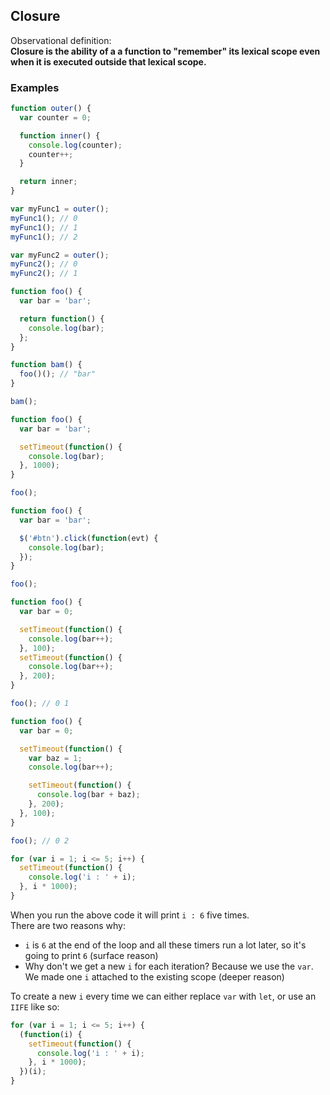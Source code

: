 ## Closure

Observational definition:  
**Closure is the ability of a a function to "remember" its lexical scope even when it is executed outside that lexical scope.**

### Examples

```js
function outer() {
  var counter = 0;

  function inner() {
    console.log(counter);
    counter++;
  }

  return inner;
}

var myFunc1 = outer();
myFunc1(); // 0
myFunc1(); // 1
myFunc1(); // 2

var myFunc2 = outer();
myFunc2(); // 0
myFunc2(); // 1
```

```js
function foo() {
  var bar = 'bar';

  return function() {
    console.log(bar);
  };
}

function bam() {
  foo()(); // "bar"
}

bam();
```

```js
function foo() {
  var bar = 'bar';

  setTimeout(function() {
    console.log(bar);
  }, 1000);
}

foo();
```

```js
function foo() {
  var bar = 'bar';

  $('#btn').click(function(evt) {
    console.log(bar);
  });
}

foo();
```

```js
function foo() {
  var bar = 0;

  setTimeout(function() {
    console.log(bar++);
  }, 100);
  setTimeout(function() {
    console.log(bar++);
  }, 200);
}

foo(); // 0 1
```

```js
function foo() {
  var bar = 0;

  setTimeout(function() {
    var baz = 1;
    console.log(bar++);

    setTimeout(function() {
      console.log(bar + baz);
    }, 200);
  }, 100);
}

foo(); // 0 2
```

```js
for (var i = 1; i <= 5; i++) {
  setTimeout(function() {
    console.log('i : ' + i);
  }, i * 1000);
}
```

When you run the above code it will print `i : 6` five times.  
There are two reasons why:

* `i` is `6` at the end of the loop and all these timers run a lot later, so it's going to print `6` (surface reason)
* Why don't we get a new `i` for each iteration? Because we use the `var`. We made one `i` attached to the existing scope (deeper reason)

To create a new `i` every time we can either replace `var` with `let`, or use an `IIFE` like so:

```js
for (var i = 1; i <= 5; i++) {
  (function(i) {
    setTimeout(function() {
      console.log('i : ' + i);
    }, i * 1000);
  })(i);
}
```
